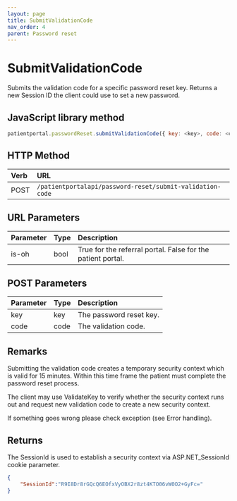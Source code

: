```yaml
---
layout: page
title: SubmitValidationCode
nav_order: 4
parent: Password reset
---
```


# SubmitValidationCode

Submits the validation code for a specific password reset key. Returns a new Session ID the client could use to set a new password.

## JavaScript library method

```javascript
patientportal.passwordReset.submitValidationCode({ key: <key>, code: <code> });
```

## HTTP Method

| Verb | URL                                               |
|:-----|:--------------------------------------------------|
| POST | `/patientportalapi/password-reset/submit-validation-code` |

## URL Parameters

| Parameter | Type   | Description                                                 |
|:----------|:-------|:------------------------------------------------------------|
| is-oh | bool | True for the referral portal. False for the patient portal. |

## POST Parameters

| Parameter | Type   | Description                                                 |
|:----------|:-------|:------------------------------------------------------------|
| key | key | The password reset key. |
| code | code | The validation code. |

## Remarks

Submitting the validation code creates a temporary security context which is valid for 15 minutes. Within this time frame the patient must complete the password reset process.

The client may use ValidateKey to verify whether the security context runs out and request new validation code to create a new security context.

If something goes wrong please check exception (see Error handling).

## Returns

The SessionId is used to establish a security context via ASP.NET_SessionId cookie parameter.

```json
{
    "SessionId":"R9I8Dr8rGQcQ6EOfxVyOBX2r8zt4KTO06vW0O2+GyFc="
}
```
